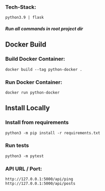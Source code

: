 ### Tech-Stack:

```
python3.9 | flask
```

#### *Run all commands in root project dir*

## Docker Build
### Build Docker Container:

```
docker build --tag python-docker .
```

### Run Docker Container:

```
docker run python-docker
```


## Install Locally
### Install from requirements
```
python3 -m pip install -r requirements.txt
```

### Run tests
```
python3 -m pytest
```

### API URL / Port:

```
http://127.0.0.1:5000/api/ping
http://127.0.0.1:5000/api/posts
```